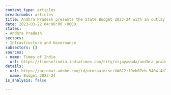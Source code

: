 ```yaml
---
content_type: articles
breadcrumbs: articles
title: Andhra Pradesh presents the State Budget 2023-24 with an outlay of $33.8 billion
date: 2023-03-22 04:00:00 +0000
states:
- Andhra Pradesh
sectors:
- Infrastructure and Governance
subsectors: []
sources:
- name: Times of India
  url: https://timesofindia.indiatimes.com/city/vijayawada/andhra-pradesh-tables-rs-2-79-lakh-crore-budget-focus-on-health-education/articleshow/98718701.cms
details:
- url: https://acrobat.adobe.com/id/urn:aaid:sc:VA6C2:f9eb07eb-5404-4d77-91e2-17f014a0eaa6
  name: Budget 2023-24
is_analysis: false

---
```

